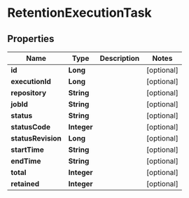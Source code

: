 
# RetentionExecutionTask

## Properties
Name | Type | Description | Notes
------------ | ------------- | ------------- | -------------
**id** | **Long** |  |  [optional]
**executionId** | **Long** |  |  [optional]
**repository** | **String** |  |  [optional]
**jobId** | **String** |  |  [optional]
**status** | **String** |  |  [optional]
**statusCode** | **Integer** |  |  [optional]
**statusRevision** | **Long** |  |  [optional]
**startTime** | **String** |  |  [optional]
**endTime** | **String** |  |  [optional]
**total** | **Integer** |  |  [optional]
**retained** | **Integer** |  |  [optional]



